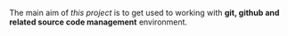 The main aim of *this project* is to get used to working with **git, github and related source code management** environment.